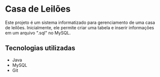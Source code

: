 # Casa de Leilões
Este projeto é um sistema informatizado para gerenciamento de uma casa de leilões. Inicialmente, ele permite criar uma tabela e inserir informações em um arquivo ".sql" no MySQL.

## Tecnologias utilizadas
- Java
- MySQL
- Git
